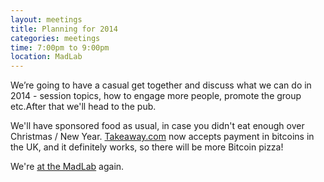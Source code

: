 ```yaml
---
layout: meetings
title: Planning for 2014
categories: meetings
time: 7:00pm to 9:00pm
location: MadLab
---
```


We’re going to have a casual get together and discuss what we can do in 2014 - session topics, how to engage more people, promote the group etc.After that we'll head to the pub.

We'll have sponsored food as usual, in case you didn't eat enough over Christmas / New Year. [Takeaway.com][takeaway] now accepts payment in bitcoins in the UK, and it definitely works, so there will be more Bitcoin pizza!

We're [at the MadLab][madlab-event] again.

[madlab-event]: http://madlab.org.uk/content/bitcoin-manchester-6/
[takeaway]: http://www.takeaway.com/